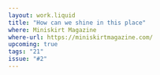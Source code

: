 ```yaml
---
layout: work.liquid
title: "How can we shine in this place"
where: Miniskirt Magazine
where-url: https://miniskirtmagazine.com/
upcoming: true
tags: "21"
issue: "#2"
---
```

